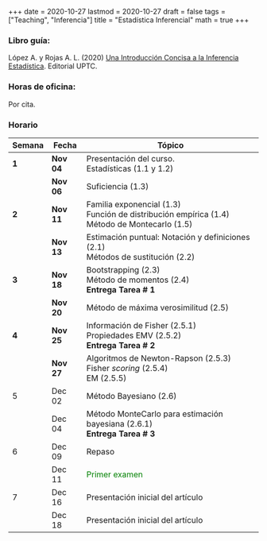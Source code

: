 +++
date      = 2020-10-27
lastmod   = 2020-10-27
draft     = false
tags      = ["Teaching", "Inferencia"]
title     = "Estadística Inferencial"
math      = true
+++

### Libro guía:

López A. y Rojas A. L. (2020) [Una Introducción Concisa a la Inferencia Estadística](https://alexrojas.netlify.app/publication/ie/). Editorial UPTC.

### Horas de oficina: 

Por cita.

### Horario

Semana | Fecha | Tópico
---| ---| ---
**1**  | **Nov 04** | Presentación del curso. <br> Estadísticas (1.1 y 1.2)
&nbsp; | **Nov 06** | Suficiencia (1.3)
**2**  | **Nov 11** | Familia exponencial (1.3) <br> Función de distribución empírica (1.4)<br> Método de Montecarlo (1.5)
&nbsp; | **Nov 13** | Estimación puntual: Notación y definiciones (2.1) <br> Métodos de sustitución (2.2)
**3**  | **Nov 18** | Bootstrapping (2.3) <br> Método de momentos (2.4) <br> **Entrega Tarea # 1**
&nbsp; | **Nov 20** | Método de máxima verosimilitud (2.5)
**4**  | **Nov 25** | Información de Fisher (2.5.1) <br> Propiedades EMV  (2.5.2) <br> **Entrega Tarea # 2**
&nbsp; | **Nov 27** | Algoritmos de Newton-Rapson (2.5.3) <br> Fisher *scoring* (2.5.4) <br> EM (2.5.5)
5 | Dec 02 | Método Bayesiano (2.6)
&nbsp; | Dec 04 | Método MonteCarlo para estimación bayesiana (2.6.1) <br> **Entrega Tarea # 3**
6 | Dec 09 | Repaso
&nbsp; | Dec 11 | <font color="green"> Primer examen </font> 
7 | Dec 16 | Presentación inicial del artículo
&nbsp; | Dec 18 | Presentación inicial del artículo

